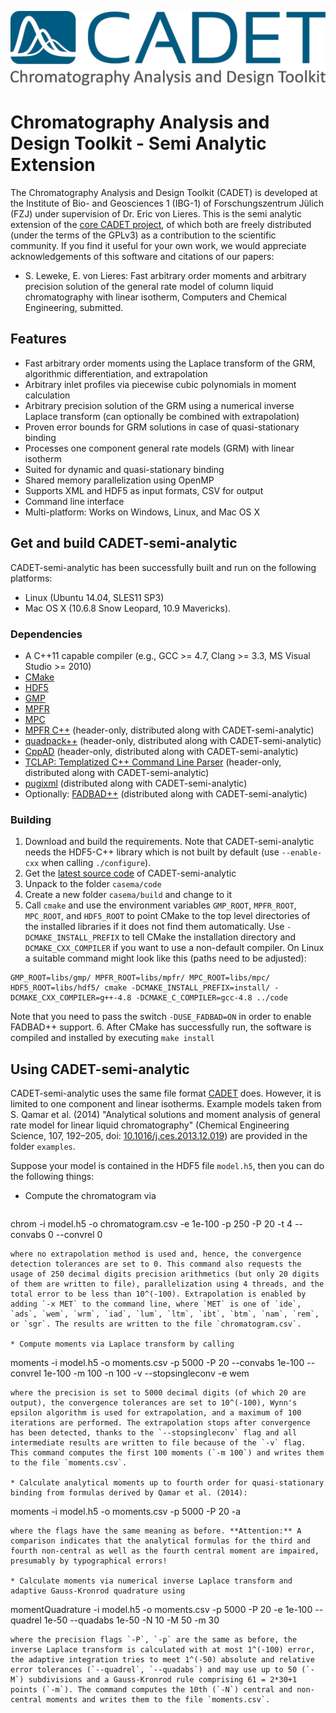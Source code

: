 ![CADET Logo](doc/logo/CADET-GitHub.png "Chromatography Analysis and Design Toolkit")

# Chromatography Analysis and Design Toolkit - Semi Analytic Extension

The Chromatography Analysis and Design Toolkit (CADET) is developed at the Institute of Bio- and Geosciences 1 (IBG-1) of Forschungszentrum Jülich (FZJ) under supervision of Dr. Eric von Lieres. This is the semi analytic extension of the [core CADET project](https://github.com/modsim/cadet), of which both are freely distributed (under the terms of the GPLv3) as a contribution to the scientific community. If you find it useful for your own work, we would appreciate acknowledgements of this software and citations of our papers:

* S. Leweke, E. von Lieres: Fast arbitrary order moments and arbitrary precision solution of the general rate model of column liquid chromatography with linear isotherm, Computers and Chemical Engineering, submitted.

## Features

* Fast arbitrary order moments using the Laplace transform of the GRM, algorithmic differentiation, and extrapolation
* Arbitrary inlet profiles via piecewise cubic polynomials in moment calculation
* Arbitrary precision solution of the GRM using a numerical inverse Laplace transform (can optionally be combined with extrapolation)
* Proven error bounds for GRM solutions in case of quasi-stationary binding
* Processes one component general rate models (GRM) with linear isotherm
* Suited for dynamic and quasi-stationary binding
* Shared memory parallelization using OpenMP
* Supports XML and HDF5 as input formats, CSV for output
* Command line interface
* Multi-platform: Works on Windows, Linux, and Mac OS X

## Get and build CADET-semi-analytic

CADET-semi-analytic has been successfully built and run on the following platforms:

* Linux (Ubuntu 14.04, SLES11 SP3)
* Mac OS X (10.6.8 Snow Leopard, 10.9 Mavericks).

### Dependencies

* A C++11 capable compiler (e.g., GCC >= 4.7, Clang >= 3.3, MS Visual Studio >= 2010)
* [CMake](http://cmake.org/)
* [HDF5](http://www.hdfgroup.org/HDF5/)
* [GMP](https://gmplib.org/)
* [MPFR](http://www.mpfr.org/)
* [MPC](http://www.multiprecision.org/)
* [MPFR C++](http://www.holoborodko.com/pavel/mpfr) (header-only, distributed along with CADET-semi-analytic)
* [quadpack++](http://sourceforge.net/projects/quadpackpp) (header-only, distributed along with CADET-semi-analytic)
* [CppAD](http://www.coin-or.org/CppAD/) (header-only, distributed along with CADET-semi-analytic)
* [TCLAP: Templatized C++ Command Line Parser](http://sourceforge.net/projects/tclap/) (header-only, distributed along with CADET-semi-analytic)
* [pugixml](http://code.google.com/p/pugixml/) (distributed along with CADET-semi-analytic)
* Optionally: [FADBAD++](http://www.fadbad.com/) (distributed along with CADET-semi-analytic)

### Building

1. Download and build the requirements. Note that CADET-semi-analytic needs the HDF5-C++ library which is not built by default (use `--enable-cxx` when calling `./configure`).
2. Get the [latest source code](https://github.com/modsim/cadet-semi-analytic/archive/master.zip) of CADET-semi-analytic
3. Unpack to the folder `casema/code`
4. Create a new folder `casema/build` and change to it
5. Call `cmake` and use the environment variables `GMP_ROOT`, `MPFR_ROOT`, `MPC_ROOT`, and `HDF5_ROOT` to point CMake to the top level directories of the installed libraries if it does not find them automatically. Use `-DCMAKE_INSTALL_PREFIX` to tell CMake the installation directory and `DCMAKE_CXX_COMPILER` if you want to use a non-default compiler. On Linux a suitable command might look like this (paths need to be adjusted):

  ```
GMP_ROOT=libs/gmp/ MPFR_ROOT=libs/mpfr/ MPC_ROOT=libs/mpc/ HDF5_ROOT=libs/hdf5/ cmake -DCMAKE_INSTALL_PREFIX=install/ -DCMAKE_CXX_COMPILER=g++-4.8 -DCMAKE_C_COMPILER=gcc-4.8 ../code
  ```
  Note that you need to pass the switch `-DUSE_FADBAD=ON` in order to enable FADBAD++ support.
6. After CMake has successfully run, the software is compiled and installed by executing `make install`

## Using CADET-semi-analytic

CADET-semi-analytic uses the same file format [CADET](https://github.com/modsim/cadet) does. However, it is limited to one component and linear isotherms. Example models taken from S. Qamar et al. (2014) "Analytical solutions and moment analysis of general rate model for linear liquid chromatography" (Chemical Engineering Science, 107, 192–205, doi: [10.1016/j.ces.2013.12.019](http://dx.doi.org/10.1016/j.ces.2013.12.019)) are provided in the folder `examples`.

Suppose your model is contained in the HDF5 file `model.h5`, then you can do the following things:

* Compute the chromatogram via

  ```
chrom -i model.h5 -o chromatogram.csv -e 1e-100 -p 250 -P 20 -t 4 --convabs 0 --convrel 0
  ```
  where no extrapolation method is used and, hence, the convergence detection tolerances are set to 0. This command also requests the usage of 250 decimal digits precision arithmetics (but only 20 digits of them are written to file), parallelization using 4 threads, and the total error to be less than 10^(-100). Extrapolation is enabled by adding `-x MET` to the command line, where `MET` is one of `ide`, `ads`, `wem`, `wrm`, `iad`, `lum`, `ltm`, `ibt`, `btm`, `nam`, `rem`, or `sgr`. The results are written to the file `chromatogram.csv`.

* Compute moments via Laplace transform by calling

  ```
moments -i model.h5 -o moments.csv -p 5000 -P 20 --convabs 1e-100 --convrel 1e-100 -m 100 -n 100 -v --stopsingleconv -e wem
  ```
  where the precision is set to 5000 decimal digits (of which 20 are output), the convergence tolerances are set to 10^(-100), Wynn's epsilon algorithm is used for extrapolation, and a maximum of 100 iterations are performed. The extrapolation stops after convergence has been detected, thanks to the `--stopsingleconv` flag and all intermediate results are written to file because of the `-v` flag. This command computes the first 100 moments (`-m 100`) and writes them to the file `moments.csv`.

* Calculate analytical moments up to fourth order for quasi-stationary binding from formulas derived by Qamar et al. (2014):

  ```
moments -i model.h5 -o moments.csv -p 5000 -P 20 -a
  ```
  where the flags have the same meaning as before. **Attention:** A comparison indicates that the analytical formulas for the third and fourth non-central as well as the fourth central moment are impaired, presumably by typographical errors!

* Calculate moments via numerical inverse Laplace transform and adaptive Gauss-Kronrod quadrature using

  ```
momentQuadrature -i model.h5 -o moments.csv -p 5000 -P 20 -e 1e-100 --quadrel 1e-50 --quadabs 1e-50 -N 10 -M 50 -m 30
  ```
  where the precision flags `-P`, `-p` are the same as before, the inverse Laplace transform is calculated with at most 1^(-100) error, the adaptive integration tries to meet 1^(-50) absolute and relative error tolerances (`--quadrel`, `--quadabs`) and may use up to 50 (`-M`) subdivisions and a Gauss-Kronrod rule comprising 61 = 2*30+1 points (`-m`). The command computes the 10th (`-N`) central and non-central moments and writes them to the file `moments.csv`.

